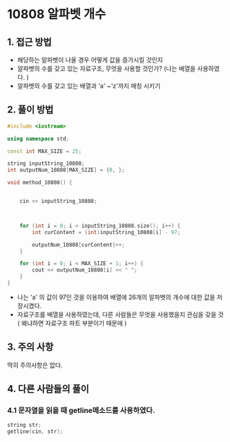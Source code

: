 # 10808 알파벳 개수 



## 1. 접근 방법 

* 해당하는 알파벳이 나올 경우 어떻게 값을 증가시킬 것인지
* 알파벳의 수를 갖고 있는 자료구조, 무엇을 사용할 것인가? (나는 배열을 사용하였다. )
* 알파벳의 수를 갖고 있는 배열과  'a' ~'z'까지 매칭 시키기 

## 2. 풀이 방법 

```c++
#include <iostream>

using namespace std;

const int MAX_SIZE = 25;

string inputString_10808;
int outputNum_10808[MAX_SIZE] = {0, };

void method_10808() {


    cin >> inputString_10808;



    for (int i = 0; i < inputString_10808.size(); i++) {
        int curContent = (int)inputString_10808[i] - 97;

        outputNum_10808[curContent]++;
    }

    for (int i = 0; i < MAX_SIZE + 1; i++) {
        cout << outputNum_10808[i] << " ";
    }
}
```

* 나는 'a' 의 값이 97인 것을 이용하여 배열에 26개의 알파벳의 개수에 대한 값을 저장시켰다. 
* 자료구조를 배열을 사용하였는데, 다른 사람들은 무엇을 사용했을지 관심을 갖을 것 ( 왜냐하면 자료구조 파트 부분이기 때문에 )

## 3. 주의 사항 

딱히 주의사항은 없다. 

## 4. 다른 사람들의 풀이 

### 4.1 문자열을 읽을 때 getline메소드를 사용하였다. 

```c++
string str;
getline(cin, str);

```

